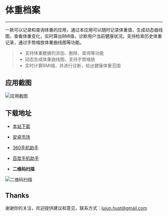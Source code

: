 # 体重档案

------

一款可以记录和查询体重的应用，通过本应用可以随时记录体重值，生成动态曲线图，查看体重变化，实时算出BMI值，诊断用户当前健康状况。支持检索历史体重记录，通过手势缩放体重曲线图等功能。

> * 支持体重数据的添加、删除、查询等功能
> * 动态生成体重曲线图，支持手势缩放
> * 实时计算BMI值，并进行诊断，给出健康体重范围

## 应用截图

![应用截图](http://www.jhuster.com/app/EWeightScale/home.png)

## 下载地址

- [本站下载](http://www.jhuster.com/app/EWeightScale/EWeightScale.apk)

- [安卓市场](http://shouji.baidu.com/soft/item?docid=7904186&from=web_alad_5&f=search_app_%E4%BD%93%E9%87%8D%E6%A1%A3%E6%A1%88%40list_1_title%401%40header_app_input)

- [360手机助手](http://zhushou.360.cn/detail/index/soft_id/3073776?recrefer=SE_D_%E4%BD%93%E9%87%8D%E6%A1%A3%E6%A1%88#nogo)

- [百度手机助手](http://shouji.baidu.com/soft/item?docid=7904186&from=as&f=search_app_%E4%BD%93%E9%87%8D%E6%A1%A3%E6%A1%88%40list_1_title%401%40header_all_input)

- **二维码扫描**

![二维码扫描](http://www.jhuster.com/app/EWeightScale/download.png)

Thanks
----------

谢谢你的关注，欢迎提供建议和意见，联系方式：lujun.hust@gmail.com

